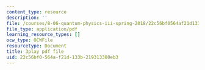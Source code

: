 ```yaml
---
content_type: resource
description: ''
file: /courses/8-06-quantum-physics-iii-spring-2018/22c56bf0564af21d133b219313380eb3_nYlmkoiq4CI.pdf
file_type: application/pdf
learning_resource_types: []
ocw_type: OCWFile
resourcetype: Document
title: 3play pdf file
uid: 22c56bf0-564a-f21d-133b-219313380eb3
---
```


